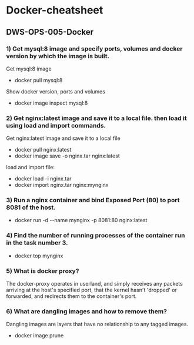 # Docker-cheatsheet

## DWS-OPS-005-Docker

### 1) Get mysql:8 image and specify ports, volumes and docker version by which the image is built.

Get mysql:8 image

- docker pull mysql:8

Show docker version, ports and volumes

- docker image inspect mysql:8

### 2) Get nginx:latest image and save it to a local file. then load it using load and import commands.

Get nginx:latest image and save it to a local file

- docker pull nginx:latest
- docker image save -o nginx.tar nginx:latest

load and import file:

- docker load -i nginx.tar    
- docker import nginx.tar nginx:mynginx


### 3) Run a nginx container and bind Exposed Port (80) to port 8081 of the host.

- docker run -d --name mynginx -p 8081:80 nginx:latest

### 4) Find the number of running processes of the container run in the task number 3.

- docker top mynginx

### 5) What is docker proxy?

The docker-proxy operates in userland, and simply receives any packets arriving at the host's specified port,
 that the kernel hasn't 'dropped' or forwarded, and redirects them to the container's port.
 
### 6) What are dangling images and how to remove them?

Dangling images are layers that have no relationship to any tagged images.

- docker image prune
